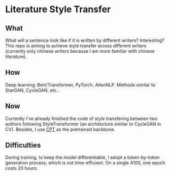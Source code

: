 # Literature Style Transfer

## What

What will a sentence look like if it is written by different writers? Interesting? This repo is aiming to achieve style transfer across different writers (currently only chinese writers because I am more familiar with chinese literature).

## How

Deep learning: Bert/Transformer, PyTorch, AllenNLP. Methods similar to StarGAN, CycleGAN, etc..

## Now

Currently I've already finished the code of style transfering between two authors following StyleTransformer (an architecture similar to CycleGAN in CV). Besides, I use [CPT](https://github.com/fastnlp/CPT) as the pretrained backbone.

## Difficulties
During training, to keep the model differentiable, I adopt a token-by-token generation process, which is not time-efficient. On a single A100, one epoch costs 20 hours.
